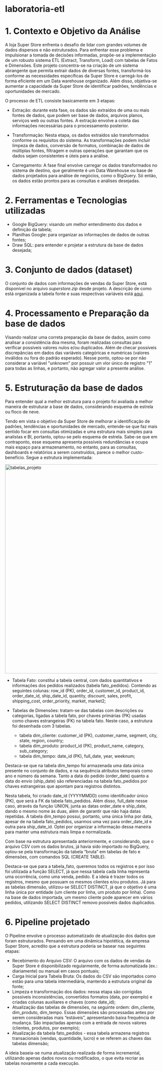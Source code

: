 # laboratoria-etl

# 1. Contexto e Objetivo da Análise

A loja Super Store enfrenta o desafio de lidar com grandes volumes de dados dispersos e não estruturados. Para enfrentar esse problema e impulsionar a tomada de decisões informadas, propõe-se a implementação de um robusto sistema ETL (Extract, Transform, Load) com tabelas de Fatos e Dimensões.
Este projeto concentra-se na criação de um sistema abrangente que permita extrair dados de diversas fontes, transformá-los conforme as necessidades específicas da Super Store e carregá-los de forma eficiente em um Data warehouse organizado. Além disso, objetiva-se aumentar a capacidade da Super Store de identificar padrões, tendências e oportunidades de mercado. 

O processo de ETL consiste basicamente em 3 etapas:
- Extração: durante esta fase, os dados são extraídos de uma ou mais fontes de dados, que podem ser base de dados, arquivos planos, serviços web ou outras fontes. A extração envolve a coleta das informações necessárias para o processamento posterior.

- Transformação: Nesta etapa, os dados extraídos são transformados conforme os requisitos do sistema. As transformações podem incluir limpeza de dados, conversão de formatos, combinação de dados de múltiplas fontes, filtragem e outras operações que garantam que os dados sejam consistentes e úteis para a análise.

- Carregamento: A fase final envolve carregar os dados transformados no sistema de destino, que geralmente é um Data Warehouse ou base de dados projetados para análise de negócios, como o BigQuery. Só então, os dados estão prontos para as consultas e análises desejadas.


# 2. Ferramentas e Tecnologias utilizadas
- Google BigQuery: visando um melhor entendimento dos dados e definição da tabela;
- Planilhas Google: para organizar as informações de dados de outras fontes;
- Draw SQL: para entender e projetar a estrutura da base de dados desejada;


# 3. Conjunto de dados (dataset)
O conjunto de dados com informações de vendas da Super Store, está disponível no arquivo *superstore.zip* desde projeto.
A descrição de como está organizada a tabela fonte e suas respectivas variáveis está [aqui](dataset.md).

# 4. Processamento e Preparação da base de dados
Visando realizar uma correta preparação da base de dados, assim como analisar a consistência doa mesma, foram realizadas consultas para verificar possíveis valores nulos e/ou duplicados. Além de checar possíveis discrepâncias em dados das variáveis categóricas e numéricas (valores inválidos ou fora do padrão esperado).
Nesse ponto, optou-se por não considerar a variável "unknown" por possuir um vlor único de registro "1" para todas as linhas, e portanto, não agregar valor a presente análise.

# 5. Estruturação da base de dados
Para entender qual a melhor estrutura para o projeto foi avaliada a melhor maneira de estruturar a base de dados, considerando esquema de estrela ou floco de neve. 

Tendo em vista o objetivo da Super Store de melhorar a identificação de padrões, tendências e oportunidades de mercado, entende-se que faz mais sentido focar em consultas otimizadas e uma estrutura mais simples para analistas e BI, portanto, optou-se pelo esquema de estrela.
Sabe-se que em contraponto, esse esquema apresenta possíveis redundâncias e ocupa mais espaço para armazenamento, no entanto, para as consultas, dashboards e relatórios a serem construídos, parece o melhor custo-benefício. Segue a estrutura implementada:

<img width="1467" height="687" alt="tabelas_projeto" src="https://github.com/user-attachments/assets/41800c52-45c5-489b-8752-757145258a92" />

- Tabela Fato: constitui a tabela central, com dados quantitativos e informações dos pedidos realizados (tabela fato_pedidos). Contendo as seguintes colunas: row_id (PK), order_id, customer_id, product_id, order_date_id, ship_date_id, quantity, discount, sales, profit, shipping_cost, order_priority, market, market2;

- Tabelas de Dimensões: tratam-se das tabelas com descrições ou categorias, ligadas a tabela fato, por chaves primárias (PK) usadas como chaves estrangeiras (FK) na tabela fato. Neste caso, a estrutura foi desenhada com 3 tabelas.
  - tabela dim_cliente: customer_id (PK), customer_name, segment, city, state, region, country;
  - tabela dim_produto: product_id (PK), product_name, category, sub_category;
  - tabela dim_tempo: date_id (PK), full_date, year, weeknum;
    
Destaca-se que na tabela dim_tempo foi armazenada uma data única presente no conjunto de dados, e na sequência atributos temporais como ano e número da semana. Tanto a data do pedido (order_date) quanto a data do envio (ship_date) são referenciadas na tabela fato_pedidos por chaves estrangeiras que apontam para registros distintos.

Nesta tabela, foi criado date_id (YYYYMMDD) como identificador único (PK), que será a FK da tabela fato_pedidos. Além disso, full_date nesse caso, através da função UNION, junta as datas order_date e ship_date, dando o mesmo nome às duas, além de garantir que não haja datas repetidas. A tabela dim_tempo possui, portanto, uma única linha por data, apesar de na tabela fato_pedidos, usarmos uma vez para order_date_id e outra para ship_date_id. Optei por organizar a informação dessa maneira para manter uma estrutura mais limpa e normalizada. 

Com base na estrutura apresentada anteriormente, e considerando, que o arquivo CSV com os dados brutos, já havia sido importado no BigQuery, optou-se pela transformação da tabela “bruta” em tabelas de fato e dimensões, com comandos SQL (CREATE TABLE).

Destaca-se que para a tabela_fato, queremos todos os registros e por isso foi utilizada a função SELECT, já que nessa tabela cada linha representa uma ocorrência, como uma venda, pedido. E a ideia é trazer todos os registros, mesmo que possuam os mesmos clientes e/ou produtos. Já para as tabelas dimensão, utilizou-se SELECT DISTINCT, já que o objetivo é uma linha única por entidade (um cliente por linha, um produto por linha). Como na base de dados importada, um mesmo cliente pode aparecer em vários pedidos, utilizando SELECT DISTINCT removo possíveis dados duplicados.

# 6. Pipeline projetado
O Pipeline envolve o processo automatizado de atualização dos dados que foram estruturados. Pensando em uma dinâmica hipotética, da empresa Super Store, acredito que a estrutura poderia se basear nas seguintes etapas:
   - Recebimento do Arquivo CSV: O arquivo com os dados de vendas da Super Store é disponibilizado regularmente, de forma automatizada (ex.: diariamente) ou manual em casos pontuais;
   - Carga Inicial para Tabela Bruta: Os dados do CSV são importados como estão para uma tabela intermediária, mantendo a estrutura original da fonte;
   - Limpeza e transformação dos dados: nessa etapa são corrigidas possíveis inconsistências, convertidos formatos (data, por exemplo) e criadas colunas auxiliares e chaves (como date_id);
   - Atualização das tabelas de dimensões, na seguinte ordem: dim_cliente, dim_produto, dim_tempo. Essas dimensões são processadas antes por serem consideradas mais “estáveis”, apresentando baixa frequência de mudança. São impactadas apenas com a entrada de novos valores (clientes, produtos, por exemplo);
   - Atualização da tabela fato_pedidos - essa tabela armazena registros transacionais (vendas, quantidade, lucro) e se referem as chaves das tabelas dimensão;

A ideia baseia-se numa atualização realizada de forma incremental, utilizando apenas dados novos ou modificados, o que evita recriar as tabelas novamente a cada execução.


